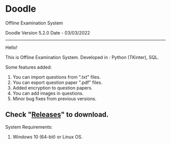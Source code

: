 # Doodle
Offline Examination System

Doodle Version 5.2.0
Date - 03/03/2022

---------------------------------------------------------------------------------------------------------------------------
Hello!

This is Offline Examination System.
Developed in : Python (TKinter), SQL.

Some features added:
1. You can import questions from ".txt" files.
2. You can export question paper ".pdf" files.
3. Added encryption to question papers.
4. You can add images in questions.
5. Minor bug fixes from previous versions.

Check "<a href="https://github.com/NotShrirang/Doodle/releases/tag/v5.2.0">Releases</a>" to download.
---------------------------------------------------------------------------------------------------------------------------

System Requirements:
1. Windows 10 (64-bit) or Linux OS.
